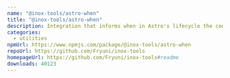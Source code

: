 ```yaml
---
name: "@inox-tools/astro-when"
title: "@inox-tools/astro-when"
description: Integration that informs when in Astro's lifecycle the code is running
categories:
  - utilities
npmUrl: https://www.npmjs.com/package/@inox-tools/astro-when
repoUrl: https://github.com/Fryuni/inox-tools
homepageUrl: https://github.com/Fryuni/inox-tools#readme
downloads: 40123
---
```


